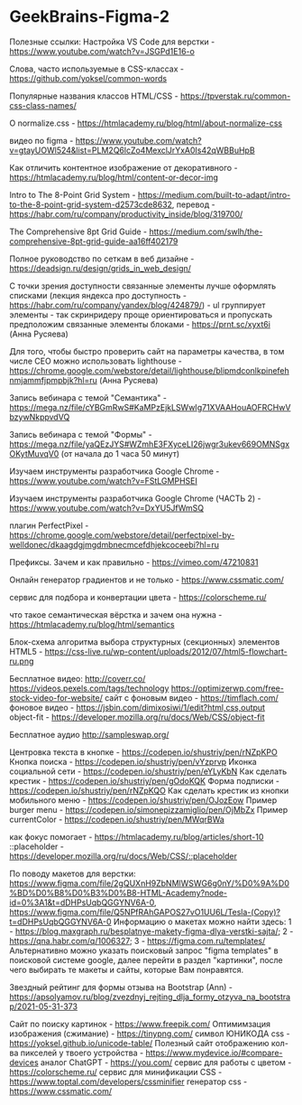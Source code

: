 # GeekBrains-Figma-2
Полезные ссылки: 
Настройка VS Code для верстки - https://www.youtube.com/watch?v=JSGPd1E16-o

Слова, часто используемые в CSS-классах - https://github.com/yoksel/common-words

Популярные названия классов HTML/CSS - https://tpverstak.ru/common-css-class-names/

О normalize.css - https://htmlacademy.ru/blog/html/about-normalize-css

видео по figma - https://www.youtube.com/watch?v=gtayUOWl524&list=PLM2Q6lcZo4MexclJrYxA0Is42qWBBuHpB

Как отличить контентное изображение от декоративного - https://htmlacademy.ru/blog/html/content-or-decor-img

Intro to The 8-Point Grid System - https://medium.com/built-to-adapt/intro-to-the-8-point-grid-system-d2573cde8632, перевод - https://habr.com/ru/company/productivity_inside/blog/319700/

The Comprehensive 8pt Grid Guide - https://medium.com/swlh/the-comprehensive-8pt-grid-guide-aa16ff402179

Полное руководство по сеткам в веб дизайне - https://deadsign.ru/design/grids_in_web_design/

С точки зрения доступности связанные элементы лучше оформлять списками (лекция яндекса про доступность - https://habr.com/ru/company/yandex/blog/424879/) - ul группирует элементы - так скринридеру проще ориентироваться и пропускать предположим связанные элементы блоками - https://prnt.sc/xyxt6i (Анна Русяева)

Для того, чтобы быстро проверить сайт на параметры качества, в том числе СЕО можно использовать lighthouse - https://chrome.google.com/webstore/detail/lighthouse/blipmdconlkpinefehnmjammfjpmpbjk?hl=ru (Анна Русяева)

Запись вебинара с темой "Семантика" - https://mega.nz/file/cYBGmRwS#KaMPzEjkLSWwIg71XVAAHouAOFRCHwVbzywNkppvdVQ

Запись вебинара с темой "Формы" - https://mega.nz/file/yaQEzJYS#WZmhE3FXyceLI26jwgr3ukev669OMNSgxOKytMuvqV0 (от начала до 1 часа 50 минут)

Изучаем инструменты разработчика Google Chrome - https://www.youtube.com/watch?v=FStLGMPHSEI

Изучаем инструменты разработчика Google Chrome (ЧАСТЬ 2) - https://www.youtube.com/watch?v=DxYU5JfWmSQ

плагин PerfectPixel - https://chrome.google.com/webstore/detail/perfectpixel-by-welldonec/dkaagdgjmgdmbnecmcefdhjekcoceebi?hl=ru

Префиксы. Зачем и как правильно - https://vimeo.com/47210831

Онлайн генератор градиентов и не только - https://www.cssmatic.com/

сервис для подбора и конвертации цвета - https://colorscheme.ru/

что такое семантическая вёрстка и зачем она нужна - https://htmlacademy.ru/blog/html/semantics

Блок-схема алгоритма выбора структурных (секционных) элементов HTML5 - https://css-live.ru/wp-content/uploads/2012/07/html5-flowchart-ru.png

Бесплатное видео:
http://coverr.co/
https://videos.pexels.com/tags/technology
https://optimizerwp.com/free-stock-video-for-website/
сайт с фоновым видео - https://timflach.com/
фоновое видео - https://jsbin.com/dimixosiwi/1/edit?html,css,output
object-fit - https://developer.mozilla.org/ru/docs/Web/CSS/object-fit

Бесплатное аудио
http://sampleswap.org/

Центровка текста в кнопке - https://codepen.io/shustriy/pen/rNZpKPO
Кнопка поиска - https://codepen.io/shustriy/pen/vYzprvp
Иконка социальной сети - https://codepen.io/shustriy/pen/eYLyKbN
Как сделать крестик - https://codepen.io/shustriy/pen/gOdoKQK
Форма подписки - https://codepen.io/shustriy/pen/rNZpKQO
Как сделать крестик из кнопки мобильного меню - https://codepen.io/shustriy/pen/OJozEow
Пример burger menu - https://codepen.io/simonepizzamiglio/pen/OjMbZx
Пример currentColor - https://codepen.io/shustriy/pen/MWqrBWa

как фокус помогает - https://htmlacademy.ru/blog/articles/short-10
::placeholder - https://developer.mozilla.org/ru/docs/Web/CSS/::placeholder

По поводу макетов для верстки: 
https://www.figma.com/file/2gQUXnH9ZbNMlWSWG6g0nY/%D0%9A%D0%BD%D0%B8%D0%B3%D0%B8-HTML-Academy?node-id=0%3A1&t=dDHPsUqbQGGYNV6A-0, https://www.figma.com/file/Q5NPfRAhGAPOS27vO1UU6L/Tesla-(Copy)?t=dDHPsUqbQGGYNV6A-0
Информацию о макетах можно найти здесь: 1 - https://blog.maxgraph.ru/besplatnye-makety-figma-dlya-verstki-sajta/; 2 - https://qna.habr.com/q/1006327; 3 - https://figma.com.ru/templates/
Альтернативно можно указать поисковый запрос "figma templates" в поисковой системе google, далее перейти в раздел "картинки", после чего выбирать те макеты и сайты, которые Вам понравятся.

Звездный рейтинг для формы отзыва на Bootstrap (Ann) - https://apsolyamov.ru/blog/zvezdnyj_rejting_dlja_formy_otzyva_na_bootstrap/2021-05-31-373


Сайт по поиску картинок - https://www.freepik.com/
Оптимимзация изображения (сжимание) - https://tinypng.com/
символ ЮНИКОДА css - https://yoksel.github.io/unicode-table/
Полезный сайт отображению кол-ва пикселей у твоего устройства - https://www.mydevice.io/#compare-devices
аналог ChatGPT - https://you.com/
сервис для работы с цветом - https://colorscheme.ru/
сервис для минификации CSS - https://www.toptal.com/developers/cssminifier
генератор css - https://www.cssmatic.com/
